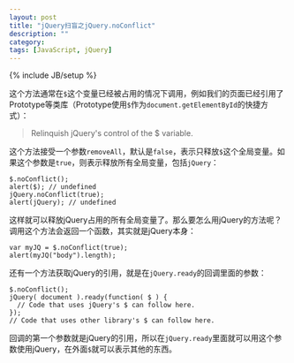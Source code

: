 ```yaml
---
layout: post
title: "jQuery扫盲之jQuery.noConflict"
description: ""
category: 
tags: [JavaScript, jQuery]
---
```

{% include JB/setup %}

这个方法通常在`$`这个变量已经被占用的情况下调用，例如我们的页面已经引用了Prototype等类库（Prototype使用`$`作为`document.getElementById`的快捷方式）：

> Relinquish jQuery's control of the $ variable.

这个方法接受一个参数`removeAll`，默认是`false`，表示只释放`$`这个全局变量。如果这个参数是`true`，则表示释放所有全局变量，包括`jQuery`：

    $.noConflict();
    alert($); // undefined
    jQuery.noConflict(true);
    alert(jQuery); // undefined

这样就可以释放jQuery占用的所有全局变量了。那么要怎么用jQuery的方法呢？调用这个方法会返回一个函数，其实就是jQuery本身：

    var myJQ = $.noConflict(true);
    alert(myJQ("body").length);

还有一个方法获取jQuery的引用，就是在`jQuery.ready`的回调里面的参数：

    $.noConflict();
    jQuery( document ).ready(function( $ ) {
      // Code that uses jQuery's $ can follow here.
    });
    // Code that uses other library's $ can follow here.

回调的第一个参数就是jQuery的引用，所以在`jQuery.ready`里面就可以用这个参数使用jQuery，在外面`$`就可以表示其他的东西。
